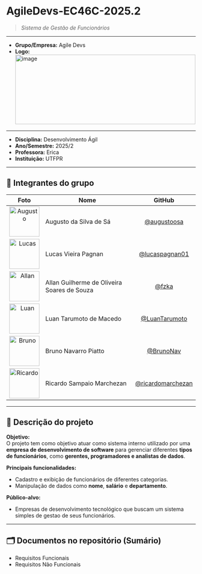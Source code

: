 # AgileDevs-EC46C-2025.2
> *Sistema de Gestão de Funcionários*

---

- **Grupo/Empresa:** Agile Devs  
- **Logo:** <img width="479" height="185" alt="image" src="https://github.com/user-attachments/assets/ced57404-9493-4d4b-b035-f795e389a523" />
  
---

- **Disciplina:** Desenvolvimento Ágil  
- **Ano/Semestre:** 2025/2  
- **Professora:** Erica  
- **Instituição:** UTFPR  

---

## 👥 Integrantes do grupo

| Foto | Nome | GitHub |
|:----:|------|:------:|
| <img src="https://github.com/augustoosa.png" alt="Augusto" width="80"/> | Augusto da Silva de Sá | [@augustoosa](https://github.com/augustoosa) |
| <img src="https://github.com/lucaspagnan01.png" alt="Lucas" width="80"/> | Lucas Vieira Pagnan | [@lucaspagnan01](https://github.com/lucaspagnan01) |
| <img src="https://github.com/fzka.png" alt="Allan" width="80"/> | Allan Guilherme de Oliveira Soares de Souza | [@fzka](https://github.com/fzka) |
| <img src="https://github.com/LuanTarumoto.png" alt="Luan" width="80"/> | Luan Tarumoto de Macedo | [@LuanTarumoto](https://github.com/LuanTarumoto) |
| <img src="https://github.com/BrunoNav.png" alt="Bruno" width="80"/> | Bruno Navarro Piatto | [@BrunoNav](https://github.com/BrunoNav) |
| <img src="https://github.com/ricardomarchezan.png" alt="Ricardo" width="80"/> | Ricardo Sampaio Marchezan | [@ricardomarchezan](https://github.com/ricardomarchezan) |

---

## 🧭 Descrição do projeto
**Objetivo:**  
O projeto tem como objetivo atuar como sistema interno utilizado por uma **empresa de desenvolvimento de software** para gerenciar diferentes **tipos de funcionários**, como **gerentes, programadores e analistas de dados**.

**Principais funcionalidades:**  
- Cadastro e exibição de funcionários de diferentes categorias.  
- Manipulação de dados como **nome**, **salário** e **departamento**.  

**Público-alvo:**  
- Empresas de desenvolvimento tecnológico que buscam um sistema simples de gestao de seus funcionários.

---

## 🗂️ Documentos no repositório (Sumário)
- Requisitos Funcionais
- Requisitos Não Funcionais

